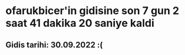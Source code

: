 # ofarukbicer'in gidisine son 7 gun 2 saat 41 dakika 20 saniye kaldi

## Gidis tarihi: 30.09.2022 :(